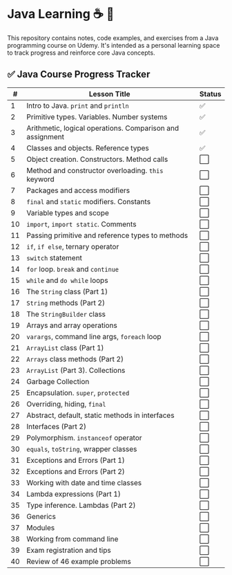 # Java Learning ☕️ 🌱

This repository contains notes, code examples, and exercises from a Java programming course on Udemy. It's intended as a personal learning space to track progress and reinforce core Java concepts.

## ✅ Java Course Progress Tracker

| # | Lesson Title | Status |
|---|--------------|--------|
| 1 | Intro to Java. `print` and `println` | ✅ |
| 2 | Primitive types. Variables. Number systems | ✅ |
| 3 | Arithmetic, logical operations. Comparison and assignment | ✅ |
| 4 | Classes and objects. Reference types | ✅ |
| 5 | Object creation. Constructors. Method calls | ⬜ |
| 6 | Method and constructor overloading. `this` keyword | ⬜ |
| 7 | Packages and access modifiers | ⬜ |
| 8 | `final` and `static` modifiers. Constants | ⬜ |
| 9 | Variable types and scope | ⬜ |
| 10 | `import`, `import static`. Comments | ⬜ |
| 11 | Passing primitive and reference types to methods | ⬜ |
| 12 | `if`, `if else`, ternary operator | ⬜ |
| 13 | `switch` statement | ⬜ |
| 14 | `for` loop. `break` and `continue` | ⬜ |
| 15 | `while` and `do while` loops | ⬜ |
| 16 | The `String` class (Part 1) | ⬜ |
| 17 | `String` methods (Part 2) | ⬜ |
| 18 | The `StringBuilder` class | ⬜ |
| 19 | Arrays and array operations | ⬜ |
| 20 | `varargs`, command line args, `foreach` loop | ⬜ |
| 21 | `ArrayList` class (Part 1) | ⬜ |
| 22 | `Arrays` class methods (Part 2) | ⬜ |
| 23 | `ArrayList` (Part 3). Collections | ⬜ |
| 24 | Garbage Collection | ⬜ |
| 25 | Encapsulation. `super`, `protected` | ⬜ |
| 26 | Overriding, hiding, `final` | ⬜ |
| 27 | Abstract, default, static methods in interfaces | ⬜ |
| 28 | Interfaces (Part 2) | ⬜ |
| 29 | Polymorphism. `instanceof` operator | ⬜ |
| 30 | `equals`, `toString`, wrapper classes | ⬜ |
| 31 | Exceptions and Errors (Part 1) | ⬜ |
| 32 | Exceptions and Errors (Part 2) | ⬜ |
| 33 | Working with date and time classes | ⬜ |
| 34 | Lambda expressions (Part 1) | ⬜ |
| 35 | Type inference. Lambdas (Part 2) | ⬜ |
| 36 | Generics | ⬜ |
| 37 | Modules | ⬜ |
| 38 | Working from command line | ⬜ |
| 39 | Exam registration and tips | ⬜ |
| 40 | Review of 46 example problems | ⬜ |
